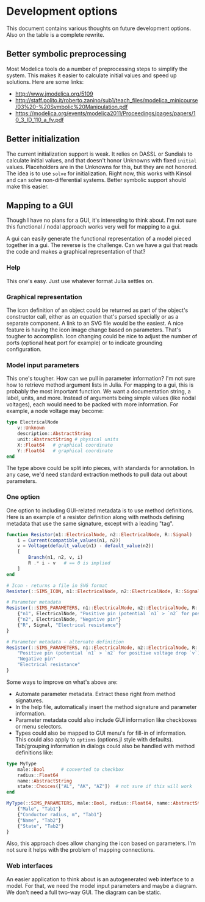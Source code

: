 # Development options

This document contains various thoughts on future development options.
Also on the table is a complete rewrite.

## Better symbolic preprocessing

Most Modelica tools do a number of preprocessing steps to simplify the
system. This makes it easier to calculate initial values and speed up
solutions. Here are some links:

* http://www.jmodelica.org/5109
* http://staff.polito.it/roberto.zanino/sub1/teach_files/modelica_minicourse/03%20-%20Symbolic%20Manipulation.pdf
* https://modelica.org/events/modelica2011/Proceedings/pages/papers/10_3_ID_110_a_fv.pdf 

## Better initialization

The current initialization support is weak. It relies on DASSL or
Sundials to calculate initial values, and that doesn't honor Unknowns
with fixed `initial` values. Placeholders are in the Unknowns for
this, but they are not honored. The idea is to use `solve` for
initialization. Right now, this works with Kinsol and can solve
non-differential systems. Better symbolic support should make this
easier.



## Mapping to a GUI

Though I have no plans for a GUI, it's interesting to think about. I'm
not sure this functional / nodal approach works very well for mapping
to a gui.

A gui can easily generate the functional representation of a model
pieced together in a gui. The reverse is the challenge. Can we have a
gui that reads the code and makes a graphical representation of that?

### Help 

This one's easy. Just use whatever format Julia settles on.

### Graphical representation 

The icon definition of an object could be returned as part of the
object's constructor call, either as an equation that's parsed
specially or as a separate component. A link to an SVG file would be
the easiest. A nice feature is having the icon image change based on
parameters. That's tougher to accomplish. Icon changing could be nice
to adjust the number of ports (optional heat port for example) or to
indicate grounding configuration.

### Model input parameters 

This one's tougher. How can we pull in parameter information? I'm not
sure how to retrieve method argument lists in Julia. For mapping to a
gui, this is probably the most important function. We want a
documentation string, a label, units, and more. Instead of arguments
being simple values (like nodal voltages), each would need to be
packed with more information. For example, a node voltage may become:

```julia
type ElectricalNode
    v::Unknown
    description::AbstractString
    unit::AbstractString # physical units
    X::Float64   # graphical coordinate
    Y::Float64   # graphical coordinate
end
``` 

The type above could be split into pieces, with standards for
annotation. In any case, we'd need standard extraction methods to pull
data out about parameters.

### One option

One option to including GUI-related metadata is to use method
definitions. Here is an example of a resistor definition along with
methods defining metadata that use the same signature, except with a
leading "tag".

```julia
function Resistor(n1::ElectricalNode, n2::ElectricalNode, R::Signal)
    i = Current(compatible_values(n1, n2))
    v = Voltage(default_value(n1) - default_value(n2))
    [
        Branch(n1, n2, v, i)
        R .* i - v   # == 0 is implied
    ]
end

# Icon - returns a file in SVG format
Resistor(::SIMS_ICON, n1::ElectricalNode, n2::ElectricalNode, R::Signal) = readall("img/resistor1.svg")

# Parameter metadata
Resistor(::SIMS_PARAMETERS, n1::ElectricalNode, n2::ElectricalNode, R::Signal) = {
    {"n1", ElectricalNode, "Positive pin (potential `n1` > `n2` for positive voltage drop `v`)"}
    {"n2", ElectricalNode, "Negative pin"}
    {"R", Signal, "Electrical resistance"}
}

# Parameter metadata - alternate definition
Resistor(::SIMS_PARAMETERS, n1::ElectricalNode, n2::ElectricalNode, R::Signal) = {
    "Positive pin (potential `n1` > `n2` for positive voltage drop `v`)"
    "Negative pin"
    "Electrical resistance"
}
```

Some ways to improve on what's above are:

* Automate parameter metadata. Extract these right from method
  signatures.
* In the help file, automatically insert the method signature and
  parameter information.
* Parameter metadata could also include GUI information like
  checkboxes or menu selectors.
* Types could also be mapped to GUI menu's for fill-in of information.
  This could also apply to `options` (options.jl style with defaults).
  Tab/grouping information in dialogs could also be handled with
  method definitions like:

```julia
type MyType
    male::Bool      # converted to checkbox
    radius::Float64
    name::AbstractString
    state::Choices(["AL", "AK", "AZ"])  # not sure if this will work
end

MyType(::SIMS_PARAMETERS, male::Bool, radius::Float64, name::AbstractString, state::Choices) = {
    {"Male", "Tab1"}
    {"Conductor radius, m", "Tab1"}
    {"Name", "Tab2"}
    {"State", "Tab2"}
}

```

Also, this approach does allow changing the icon based on parameters.
I'm not sure it helps with the problem of mapping connections.

### Web interfaces

An easier application to think about is an autogenerated web interface
to a model. For that, we need the model input parameters and maybe a
diagram. We don't need a full two-way GUI. The diagram can be static.











